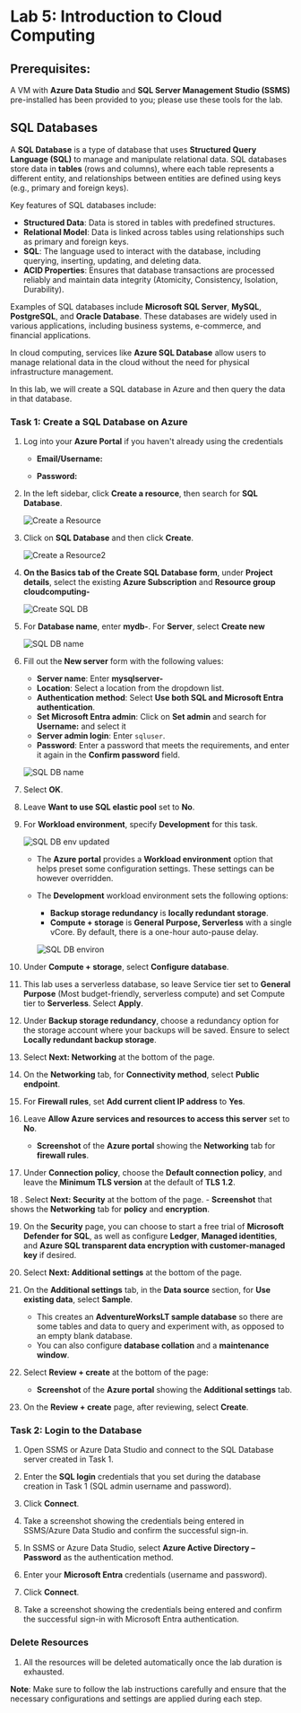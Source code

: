 # Lab 5: Introduction to Cloud Computing

## Prerequisites:
A VM with **Azure Data Studio** and **SQL Server Management Studio (SSMS)** pre-installed has been provided to you; please use these tools for the lab.

## SQL Databases

A **SQL Database** is a type of database that uses **Structured Query Language (SQL)** to manage and manipulate relational data. SQL databases store data in **tables** (rows and columns), where each table represents a different entity, and relationships between entities are defined using keys (e.g., primary and foreign keys).

Key features of SQL databases include:
- **Structured Data**: Data is stored in tables with predefined structures.
- **Relational Model**: Data is linked across tables using relationships such as primary and foreign keys.
- **SQL**: The language used to interact with the database, including querying, inserting, updating, and deleting data.
- **ACID Properties**: Ensures that database transactions are processed reliably and maintain data integrity (Atomicity, Consistency, Isolation, Durability).
  
Examples of SQL databases include **Microsoft SQL Server**, **MySQL**, **PostgreSQL**, and **Oracle Database**. These databases are widely used in various applications, including business systems, e-commerce, and financial applications.

In cloud computing, services like **Azure SQL Database** allow users to manage relational data in the cloud without the need for physical infrastructure management.

In this lab, we will create a SQL database in Azure and then query the data in that database.

### Task 1: Create a SQL Database on Azure

1. Log into your **Azure Portal** if you haven't already using the credentials
   
   - **Email/Username:** <inject key="AzureAdUserEmail"></inject>

   - **Password:** <inject key="AzureAdUserPassword"></inject>
   
2. In the left sidebar, click **Create a resource**, then search for **SQL Database**.

   ![Create a Resource](images/1.png)

3. Click on **SQL Database** and then click **Create**.

   ![Create a Resource2](images/2.png)

4. **On the Basics tab of the Create SQL Database form**, under **Project details**, select the existing **Azure Subscription** and **Resource group**  **cloudcomputing-<inject key="DeploymentID" enableCopy="false"/>** 

   ![Create SQL DB](images/3.png)

5. For **Database name**, enter **mydb-<inject key="DeploymentID" enableCopy="false"/>**. For **Server**, select **Create new**

   ![SQL DB name](images/4.png)

6. Fill out the **New server** form with the following values:
   - **Server name**: Enter **mysqlserver-<inject key="DeploymentID" enableCopy="false"/>** 
   - **Location**: Select a location from the dropdown list.
   - **Authentication method**: Select **Use both SQL and Microsoft Entra authentication**.
   - **Set Microsoft Entra admin**: Click on **Set admin** and search for **Username:** <inject key="AzureAdUserEmail"></inject> and select it
   - **Server admin login**: Enter `sqluser`.
   - **Password**: Enter a password that meets the requirements, and enter it again in the **Confirm password** field.
   
   ![SQL DB name](images/5.png)

7. Select **OK**.
   
8. Leave **Want to use SQL elastic pool** set to **No**.

9. For **Workload environment**, specify **Development** for this task.

   ![SQL DB env updated](images/6-u.png)

   - The **Azure portal** provides a **Workload environment** option that helps preset some configuration settings. These settings can be however overridden.
   - The **Development** workload environment sets the following options:
     - **Backup storage redundancy** is **locally redundant storage**.
     - **Compute + storage** is **General Purpose, Serverless** with a single vCore. By default, there is a one-hour auto-pause delay.

     ![SQL DB environ](images/6.png)

10. Under **Compute + storage**, select **Configure database**.

11. This lab uses a serverless database, so leave Service tier set to **General Purpose** (Most budget-friendly, serverless compute) and set Compute tier to **Serverless**. Select **Apply**.

12. Under **Backup storage redundancy**, choose a redundancy option for the storage account where your backups will be saved. Ensure to select **Locally redundant backup storage**.

13. Select **Next: Networking** at the bottom of the page.

14. On the **Networking** tab, for **Connectivity method**, select **Public endpoint**.

15. For **Firewall rules**, set **Add current client IP address** to **Yes**.

16. Leave **Allow Azure services and resources to access this server** set to **No**.
    - **Screenshot** of the **Azure portal** showing the **Networking** tab for **firewall rules**.

17. Under **Connection policy**, choose the **Default connection policy**, and leave the **Minimum TLS version** at the default of **TLS 1.2**.

18 . Select **Next: Security** at the bottom of the page.
    - **Screenshot** that shows the **Networking** tab for **policy** and **encryption**.

19. On the **Security** page, you can choose to start a free trial of **Microsoft Defender for SQL**, as well as configure **Ledger**, **Managed identities**, and **Azure SQL transparent data encryption with customer-managed key** if desired.

20. Select **Next: Additional settings** at the bottom of the page.

21. On the **Additional settings** tab, in the **Data source** section, for **Use existing data**, select **Sample**.
    - This creates an **AdventureWorksLT sample database** so there are some tables and data to query and experiment with, as opposed to an empty blank database.
    - You can also configure **database collation** and a **maintenance window**.

22. Select **Review + create** at the bottom of the page:
    - **Screenshot** of the **Azure portal** showing the **Additional settings** tab.

23. On the **Review + create** page, after reviewing, select **Create**.

### Task 2: Login to the Database

1. Open SSMS or Azure Data Studio and connect to the SQL Database server created in Task 1.

2. Enter the **SQL login** credentials that you set during the database creation in Task 1 (SQL admin username and password).

3. Click **Connect**.

4. Take a screenshot showing the credentials being entered in SSMS/Azure Data Studio and confirm the successful sign-in.

5. In SSMS or Azure Data Studio, select **Azure Active Directory – Password** as the authentication method.

6. Enter your **Microsoft Entra** credentials (username and password).

7. Click **Connect**.

8. Take a screenshot showing the credentials being entered and confirm the successful sign-in with Microsoft Entra authentication.


### Delete Resources

1. All the resources will be deleted automatically once the lab duration is exhausted.
   
**Note**: Make sure to follow the lab instructions carefully and ensure that the necessary configurations and settings are applied during each step.

